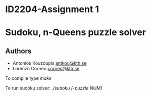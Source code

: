 # ID2204-Assignment 1
Sudoku, n-Queens puzzle solver
==============================

Authors
-------
+ Antonios Kouzoupis <antkou@kth.se>
+ Lorenzo Corneo <corneo@kth.se>

To compile type *make*

To run sudoku solver: *./sudoku [-puzzle NUM]*
